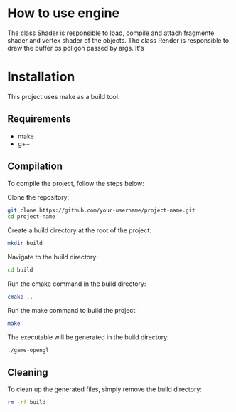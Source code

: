 # How to use engine

The class Shader is responsible to load, compile and attach fragmente shader and vertex shader of the objects.
The class Render is responsible to draw the buffer os poligon passed by args. It's 

# Installation

This project uses make as a build tool.

## Requirements

* make
* g++

## Compilation

To compile the project, follow the steps below:

Clone the repository:

```bash
git clone https://github.com/your-username/project-name.git
cd project-name
```

Create a build directory at the root of the project:

```bash
mkdir build
```

Navigate to the build directory:

```bash
cd build
```

Run the cmake command in the build directory:
```bash
cmake ..
```
Run the make command to build the project:

```bash
make
```

The executable will be generated in the build directory:

``` bash
./game-opengl
```

## Cleaning

To clean up the generated files, simply remove the build directory:

```bash
rm -rf build
```
